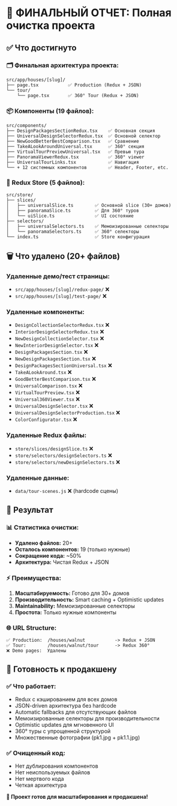 # 🎯 ФИНАЛЬНЫЙ ОТЧЕТ: Полная очистка проекта

## ✅ **Что достигнуто**

### **🗂️ Финальная архитектура проекта:**
```
src/app/houses/[slug]/
├── page.tsx           ✅ Production (Redux + JSON)
└── tour/
    └── page.tsx       ✅ 360° Tour (Redux + JSON)
```

### **📦 Компоненты (19 файлов):**
```
src/components/
├── DesignPackagesSectionRedux.tsx    ✅ Основная секция
├── UniversalDesignSelectorRedux.tsx  ✅ Основной селектор  
├── NewGoodBetterBestComparison.tsx   ✅ Сравнение
├── TakeALookAroundUniversal.tsx      ✅ 360° секция
├── VirtualTourPreviewUniversal.tsx   ✅ Превью тура
├── PanoramaViewerRedux.tsx           ✅ 360° viewer
├── UniversalTourLinks.tsx            ✅ Навигация
└── + 12 системных компонентов        ✅ Header, Footer, etc.
```

### **🏪 Redux Store (5 файлов):**
```
src/store/
├── slices/
│   ├── universalSlice.ts        ✅ Основной slice (30+ домов)
│   ├── panoramaSlice.ts         ✅ Для 360° туров
│   └── uiSlice.ts               ✅ UI состояние
├── selectors/
│   ├── universalSelectors.ts    ✅ Мемоизированные селекторы
│   └── panoramaSelectors.ts     ✅ 360° селекторы
└── index.ts                     ✅ Store конфигурация
```

## 🗑️ **Что удалено (20+ файлов)**

### **Удаленные демо/тест страницы:**
- `src/app/houses/[slug]/redux-page/` ❌
- `src/app/houses/[slug]/test-page/` ❌

### **Удаленные компоненты:**
- `DesignCollectionSelectorRedux.tsx` ❌
- `InteriorDesignSelectorRedux.tsx` ❌
- `NewDesignCollectionSelector.tsx` ❌
- `NewInteriorDesignSelector.tsx` ❌
- `DesignPackagesSection.tsx` ❌
- `NewDesignPackagesSection.tsx` ❌
- `DesignPackagesSectionUniversal.tsx` ❌
- `TakeALookAround.tsx` ❌
- `GoodBetterBestComparison.tsx` ❌
- `UniversalComparison.tsx` ❌
- `VirtualTourPreview.tsx` ❌
- `Universal360Viewer.tsx` ❌
- `UniversalDesignSelector.tsx` ❌
- `UniversalDesignSelectorProduction.tsx` ❌
- `ColorConfigurator.tsx` ❌

### **Удаленные Redux файлы:**
- `store/slices/designSlice.ts` ❌
- `store/selectors/designSelectors.ts` ❌
- `store/selectors/newDesignSelectors.ts` ❌

### **Удаленные данные:**
- `data/tour-scenes.js` ❌ (hardcode сцены)

## 🎯 **Результат**

### **📊 Статистика очистки:**
- **Удалено файлов:** 20+
- **Осталось компонентов:** 19 (только нужные)
- **Сокращение кода:** ~50%
- **Архитектура:** Чистая Redux + JSON

### **⚡ Преимущества:**
1. **Масштабируемость:** Готово для 30+ домов
2. **Производительность:** Smart caching + Optimistic updates
3. **Maintainability:** Мемоизированные селекторы
4. **Простота:** Только нужные компоненты

### **🌐 URL Structure:**
```
✅ Production:  /houses/walnut           -> Redux + JSON
✅ Tour:        /houses/walnut/tour      -> Redux 360°
❌ Demo pages:  Удалены
```

## 🚀 **Готовность к продакшену**

### **✅ Что работает:**
- Redux с кэшированием для всех домов
- JSON-driven архитектура без hardcode
- Automatic fallbacks для отсутствующих файлов
- Мемоизированные селекторы для производительности
- Optimistic updates для мгновенного UI
- 360° туры с упрощенной структурой
- Множественные фотографии (pk1.jpg + pk1.1.jpg)

### **✅ Очищенный код:**
- Нет дублирования компонентов
- Нет неиспользуемых файлов
- Нет мертвого кода
- Четкая архитектура

**🎉 Проект готов для масштабирования и продакшена!**
